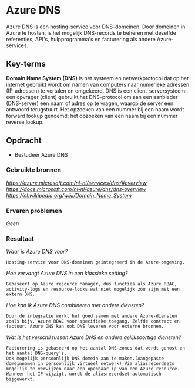 # **Azure DNS**

Azure DNS is een hosting-service voor DNS-domeinen. Door domeinen in Azure te hosten, is het mogelijk DNS-records te beheren met dezelfde referenties, API's, hulpprogramma's en facturering als andere Azure-services.

## **Key-terms**

**Domain Name System (DNS)** is het systeem en netwerkprotocol dat op het internet gebruikt wordt om namen van computers naar numerieke adressen (IP-adressen) te vertalen en omgekeerd. DNS is een client-serversysteem: een opvrager (client) gebruikt het DNS-protocol om aan een aanbieder (DNS-server) een naam of adres op te vragen, waarop de server een antwoord terugstuurt. Het opzoeken van een nummer bij een naam wordt forward lookup genoemd; het opzoeken van een naam bij een nummer reverse lookup.

## **Opdracht**

- Bestudeer Azure DNS

### **Gebruikte bronnen**

*<https://azure.microsoft.com/nl-nl/services/dns/#overview>*
*<https://docs.microsoft.com/nl-nl/azure/dns/dns-overview>*
*<https://nl.wikipedia.org/wiki/Domain_Name_System>*

### **Ervaren problemen**

*Geen*

### **Resultaat**

*Waar is Azure DNS voor?*

    Hosting-service voor DNS-domeinen geintegreerd in de Azure-omgeving.

*Hoe vervangt Azure DNS in een klassieke setting?*

    Gebaseert op Azure resource Manager, dus functies als Azure RBAC, activity-logs en resource-locks wat niet mogelijk zou zijn met een extern DNS.

*Hoe kan ik Azure DNS combineren met andere diensten?*

    Door de integratie werkt het goed samen met andere Azure-diensten zoals bijv. Azure RBAC voor specifieke toegang. Zelfde contract en factuur. Azure DNS kan ook DNS leveren voor externe bronnen.

*Wat is het verschil tussen Azure DNS en andere gelijksoortige diensten?*

    Facturering is gebaseerd op het aantal DNS-zones dat wordt gehost en het aantal DNS-query's.
    Ook mogelijk persoonlijk DNS domein aan te maken.(Aangepaste domeinnamen in persoonlijk virtueel netwerk) Via aliasrecordsets mogelijk te verwijzen naar een openbaar ip van een Azure resource. Wanneer het IP wijzigt, wordt de aliasrecordset automatisch bijgewerkt. 
